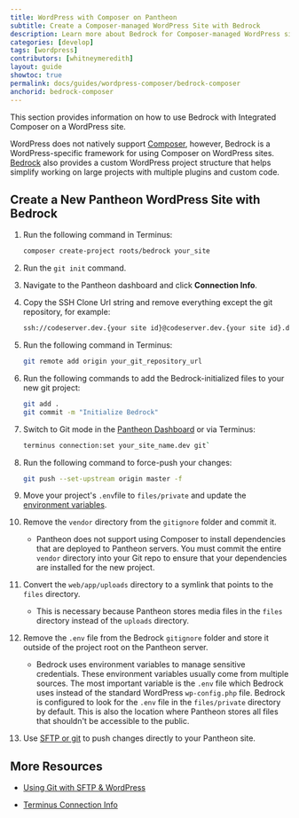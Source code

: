 ```yaml
---
title: WordPress with Composer on Pantheon
subtitle: Create a Composer-managed WordPress Site with Bedrock
description: Learn more about Bedrock for Composer-managed WordPress sites.
categories: [develop]
tags: [wordpress]
contributors: [whitneymeredith]
layout: guide
showtoc: true
permalink: docs/guides/wordpress-composer/bedrock-composer
anchorid: bedrock-composer
---
```


This section provides information on how to use Bedrock with Integrated Composer on a WordPress site.

WordPress does not natively support [Composer](https://getcomposer.org/), however, Bedrock is a WordPress-specific framework for using Composer on WordPress sites. [Bedrock](https://roots.io/bedrock/) also provides a custom WordPress project structure that helps simplify working on large projects with multiple plugins and custom code.

## Create a New Pantheon WordPress Site with Bedrock

1. Run the following command in Terminus:

    ```bash
    composer create-project roots/bedrock your_site
    ```

1. Run the `git init` command.

1. Navigate to the Pantheon dashboard and click **Connection Info**.

1. Copy the SSH Clone Url string and remove everything except the git repository, for example:

    ```bash
    ssh://codeserver.dev.{your site id}@codeserver.dev.{your site id}.drush.in:2222/~/repository.git).
    ```

1. Run the following command in Terminus:

    ```bash
    git remote add origin your_git_repository_url
    ```

1. Run the following commands to add the Bedrock-initialized files to your new git project:

    ```bash
    git add .
    git commit -m "Initialize Bedrock"
    ```

1. Switch to Git mode in the [Pantheon Dashboard](/guides/quickstart/connection-modes/#git-connection-mode) or via Terminus: 

    ```bash
    terminus connection:set your_site_name.dev git`
    ```

1. Run the following command to force-push your changes:

    ```bash
    git push --set-upstream origin master -f
    ```

1. Move your project's `.env`file to `files/private` and update the [environment variables](https://docs.roots.io/bedrock/master/environment-variables/#wp-env).

1. Remove the `vendor` directory from the `gitignore` folder and commit it.

    - Pantheon does not support using Composer to install dependencies that are deployed to Pantheon servers. You must commit the entire `vendor` directory into your Git repo to ensure that your dependencies are installed for the new project.

1. Convert the `web/app/uploads` directory to a symlink that points to the `files` directory.

    - This is necessary because Pantheon stores media files in the `files` directory instead of the `uploads` directory.

1. Remove the `.env` file from the Bedrock `gitignore` folder and store it outside of the project root on the Pantheon server.

    - Bedrock uses environment variables to manage sensitive credentials. These environment variables usually come from multiple sources. The most important variable is the `.env` file which Bedrock uses instead of the standard WordPress `wp-config.php` file. Bedrock is configured to look for the `.env` file in the `files/private` directory by default. This is also the location where Pantheon stores all files that shouldn't be accessible to the public.

1. Use [SFTP or git](/guides/wordpress-git/) to push changes directly to your Pantheon site.

## More Resources

- [Using Git with SFTP & WordPress](/guides/wordpress-git/)

- [Terminus Connection Info](/terminus/commands/connection-info)
